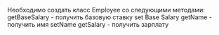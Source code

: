 Необходимо создать класс Employee со следующими методами:
getBaseSalary - получить базовую ставку
set Base Salary
getName - получить имя
setName
getSalary - получить зарплату
